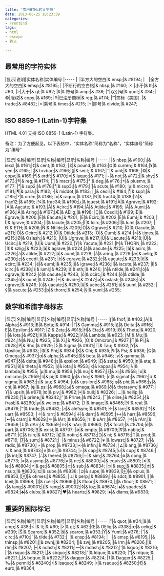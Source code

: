```yaml
---
title: '常用HTML转义字符'
date: 2013-06-25 10:23:39
categories: 
- FrontEnd
tags: 
- html
- escape
- 转义

---
```

## 最常用的字符实体


|显示|说明|实体名称|实体编号
|-----
| |半方大的空白|& ensp;|& #8194;
| |全方大的空白|& emsp;|& #8195;
| |不断行的空白格|& nbsp;|& #160;
|< |小于|& lt;|& #60;
|>|大于|& gt;|& #62;
|&|& 符号|& amp;|& #38;
|"|双引号|& quot;|& #34;
|©|版权|& copy;|& #169;
|®|已注册商标|& reg;|& #174;
|™|商标（美国）|& trade;|& #8482;
|×|乘号|& times;|& #215;
|÷|除号|& divide;|& #247;


## ISO 8859-1 (Latin-1)字符集


HTML 4.01 支持 ISO 8859-1 (Latin-1) 字符集。

备注：为了方便起见，以下表格中，“实体名称”简称为“名称”，“实体编号”简称为“编号”

|显示|名称|编号|显示|名称|编号|显示|名称|编号
|-----
| |& nbsp;|& #160;|¡|& iexcl;|& #161;|¢|& cent;|& #162;
|£|& pound;|& #163;|¤|& curren;|& #164;|¥|& yen;|& #165;
|¦|& brvbar;|& #166;|§|& sect;|& #167;|¨|& uml;|& #168;
|©|& copy;|& #169;|ª|& ordf;|& #170;|«|& laquo;|& #171;
|¬|& not;|& #172;|­|& shy;|& #173;|®|& reg;|& #174;
|¯|& macr;|& #175;|°|& deg;|& #176;|±|& plusmn;|& #177;
|²|& sup2;|& #178;|³|& sup3;|& #179;|´|& acute;|& #180;
|µ|& micro;|& #181;|¶|& para;|& #182;|·|& middot;|& #183;
|¸|& cedil;|& #184;|¹|& sup1;|& #185;|º|& ordm;|& #186;
|»|& raquo;|& #187;|¼|& frac14;|& #188;|½|& frac12;|& #189;
|¾|& frac34;|& #190;|¿|& iquest;|& #191;|À|& Agrave;|& #192;
|Á|& Aacute;|& #193;|Â|& Acirc;|& #194;|Ã|& Atilde;|& #195;
|Ä|& Auml;|& #196;|Å|& Aring;|& #197;|Æ|& AElig;|& #198;
|Ç|& Ccedil;|& #199;|È|& Egrave;|& #200;|É|& Eacute;|& #201;
|Ê|& Ecirc;|& #202;|Ë|& Euml;|& #203;|Ì|& Igrave;|& #204;
|Í|& Iacute;|& #205;|Î|& Icirc;|& #206;|Ï|& Iuml;|& #207;
|Ð|& ETH;|& #208;|Ñ|& Ntilde;|& #209;|Ò|& Ograve;|& #210;
|Ó|& Oacute;|& #211;|Ô|& Ocirc;|& #212;|Õ|& Otilde;|& #213;
|Ö|& Ouml;|& #214;|×|& times;|& #215;|Ø|& Oslash;|& #216;
|Ù|& Ugrave;|& #217;|Ú|& Uacute;|& #218;|Û|& Ucirc;|& #219;
|Ü|& Uuml;|& #220;|Ý|& Yacute;|& #221;|Þ|& THORN;|& #222;
|ß|& szlig;|& #223;|à|& agrave;|& #224;|á|& aacute;|& #225;
|â|& acirc;|& #226;|ã|& atilde;|& #227;|ä|& auml;|& #228;
|å|& aring;|& #229;|æ|& aelig;|& #230;|ç|& ccedil;|& #231;
|è|& egrave;|& #232;|é|& eacute;|& #233;|ê|& ecirc;|& #234;
|ë|& euml;|& #235;|ì|& igrave;|& #236;|í|& iacute;|& #237;
|î|& icirc;|& #238;|ï|& iuml;|& #239;|ð|& eth;|& #240;
|ñ|& ntilde;|& #241;|ò|& ograve;|& #242;|ó|& oacute;|& #243;
|ô|& ocirc;|& #244;|õ|& otilde;|& #245;|ö|& ouml;|& #246;
|÷|& divide;|& #247;|ø|& oslash;|& #248;|ù|& ugrave;|& #249;
|ú|& uacute;|& #250;|û|& ucirc;|& #251;|ü|& uuml;|& #252;
|ý|& yacute;|& #253;|þ|& thorn;|& #254;|ÿ|& yuml;|& #255;


## 数学和希腊字母标志


|显示|名称|编号|显示|名称|编号|显示|名称|编号
|-----
|ƒ|& fnof;|& #402;|Α|& Alpha;|& #913;|Β|& Beta;|& #914;
|Γ|& Gamma;|& #915;|Δ|& Delta;|& #916;|Ε|& Epsilon;|& #917;
|Ζ|& Zeta;|& #918;|Η|& Eta;|& #919;|Θ|& Theta;|& #920;
|Ι|& Iota;|& #921;|Κ|& Kappa;|& #922;|Λ|& Lambda;|& #923;
|Μ|& Mu;|& #924;|Ν|& Nu;|& #925;|Ξ|& Xi;|& #926;
|Ο|& Omicron;|& #927;|Π|& Pi;|& #928;|Ρ|& Rho;|& #929;
|Σ|& Sigma;|& #931;|Τ|& Tau;|& #932;|Υ|& Upsilon;|& #933;
|Φ|& Phi;|& #934;|Χ|& Chi;|& #935;|Ψ|& Psi;|& #936;
|Ω|& Omega;|& #937;|α|& alpha;|& #945;|β|& beta;|& #946;
|γ|& gamma;|& #947;|δ|& delta;|& #948;|ε|& epsilon;|& #949;
|ζ|& zeta;|& #950;|η|& eta;|& #951;|θ|& theta;|& #952;
|ι|& iota;|& #953;|κ|& kappa;|& #954;|λ|& lambda;|& #955;
|μ|& mu;|& #956;|ν|& nu;|& #957;|ξ|& xi;|& #958;
|ο|& omicron;|& #959;|π|& pi;|& #960;|ρ|& rho;|& #961;
|ς|& sigmaf;|& #962;|σ|& sigma;|& #963;|τ|& tau;|& #964;
|υ|& upsilon;|& #965;|φ|& phi;|& #966;|χ|& chi;|& #967;
|ψ|& psi;|& #968;|ω|& omega;|& #969;|ϑ|& thetasym;|& #977;
|ϒ|& upsih;|& #978;|ϖ|& piv;|& #982;|•|& bull;|& #8226;
|…|& hellip;|& #8230;|′|& prime;|& #8242;|″|& Prime;|& #8243;
|‾|& oline;|& #8254;|⁄|& frasl;|& #8260;|℘|& weierp;|& #8472;
|ℑ|& image;|& #8465;|ℜ|& real;|& #8476;|™|& trade;|& #8482;
|ℵ|& alefsym;|& #8501;|←|& larr;|& #8592;|↑|& uarr;|& #8593;
|→|& rarr;|& #8594;|↓|& darr;|& #8595;|↔|& harr;|& #8596;
|↵|& crarr;|& #8629;|⇐|& lArr;|& #8656;|⇑|& uArr;|& #8657;
|⇒|& rArr;|& #8658;|⇓|& dArr;|& #8659;|⇔|& hArr;|& #8660;
|∀|& forall;|& #8704;|∂|& part;|& #8706;|∃|& exist;|& #8707;
|∅|& empty;|& #8709;|∇|& nabla;|& #8711;|∈|& isin;|& #8712;
|∉|& notin;|& #8713;|∋|& ni;|& #8715;|∏|& prod;|& #8719;
|∑|& sum;|& #8721;|−|& minus;|& #8722;|∗|& lowast;|& #8727;
|√|& radic;|& #8730;|∝|& prop;|& #8733;|∞|& infin;|& #8734;
|∠|& ang;|& #8736;|∧|& and;|& #8743;|∨|& or;|& #8744;
|∩|& cap;|& #8745;|∪|& cup;|& #8746;|∫|& int;|& #8747;
|∴|& there4;|& #8756;|∼|& sim;|& #8764;|≅|& cong;|& #8773;
|≈|& asymp;|& #8776;|≠|& ne;|& #8800;|≡|& equiv;|& #8801;
|≤|& le;|& #8804;|≥|& ge;|& #8805;|⊂|& sub;|& #8834;
|⊃|& sup;|& #8835;|⊄|& nsub;|& #8836;|⊆|& sube;|& #8838;
|⊇|& supe;|& #8839;|⊕|& oplus;|& #8853;|⊗|& otimes;|& #8855;
|⊥|& perp;|& #8869;|⋅|& sdot;|& #8901;|⌈|& lceil;|& #8968;
|⌉|& rceil;|& #8969;|⌊|& lfloor;|& #8970;|⌋|& rfloor;|& #8971;
|⟨|& lang;|& #9001;|⟩|& rang;|& #9002;|◊|& loz;|& #9674;
|♠|& spades;|& #9824;|♣|& clubs;|& #9827;|♥|& hearts;|& #9829;
|♦|& diams;|& #9830;


## 重要的国际标记


|显示|名称|编号|显示|名称|编号|显示|名称|编号
|-----
|"|& quot;|& #34;|&|& amp;|& #38;|< |& lt;|& #60;
|>|& gt;|& #62;|Œ|& OElig;|& #338;|œ|& oelig;|& #339;
|Š|& Scaron;|& #352;|š|& scaron;|& #353;|Ÿ|& Yuml;|& #376;
|ˆ|& circ;|& #710;|˜|& tilde;|& #732;| |& ensp;|& #8194;
| |& emsp;|& #8195;| |& thinsp;|& #8201;|‌|& zwnj;|& #8204;
|‍|& zwj;|& #8205;|‎|& lrm;|& #8206;|‏|& rlm;|& #8207;
|–|& ndash;|& #8211;|—|& mdash;|& #8212;|‘|& lsquo;|& #8216;
|’|& rsquo;|& #8217;|‚|& sbquo;|& #8218;|“|& ldquo;|& #8220;
|”|& rdquo;|& #8221;|„|& bdquo;|& #8222;|†|& dagger;|& #8224;
|‡|& Dagger;|& #8225;|‰|& permil;|& #8240;|‹|& lsaquo;|& #8249;
|›|& rsaquo;|& #8250;|€|& euro;|& #8364;

